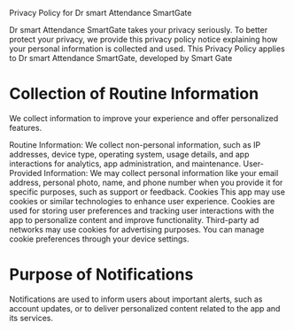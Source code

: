 Privacy Policy for Dr smart Attendance SmartGate

Dr smart Attendance SmartGate takes your privacy seriously. To better protect your privacy, we provide this privacy policy notice explaining how your personal information is collected and used. This Privacy Policy applies to Dr smart Attendance SmartGate, developed by Smart Gate

# Collection of Routine Information
We collect information to improve your experience and offer personalized features.

Routine Information: We collect non-personal information, such as IP addresses, device type, operating system, usage details, and app interactions for analytics, app administration, and maintenance.
User-Provided Information: We may collect personal information like your email address, personal photo, name, and phone number when you provide it for specific purposes, such as support or feedback.
Cookies
This app may use cookies or similar technologies to enhance user experience. Cookies are used for storing user preferences and tracking user interactions with the app to personalize content and improve functionality. Third-party ad networks may use cookies for advertising purposes. You can manage cookie preferences through your device settings.

# Purpose of Notifications
Notifications are used to inform users about important alerts, such as account updates, or to deliver personalized content related to the app and its services.
